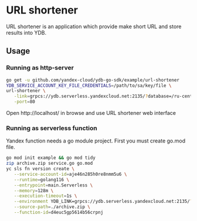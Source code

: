 # URL shortener

URL shortener is an application which provide make short URL and store results into YDB.

## Usage

### Running as http-server

```bash
go get -u github.com/yandex-cloud/ydb-go-sdk/example/url-shortener
YDB_SERVICE_ACCOUNT_KEY_FILE_CREDENTIALS=/path/to/sa/key/file \
url-shortener \
   -link=grpcs://ydb.serverless.yandexcloud.net:2135/?database=/ru-central1/b1g8skpblkos03malf3s/etn01f8gv9an9sedo9fu \
   -port=80
```
Open http://localhost/ in browse and use URL shortener web interface

### Running as serverless function
Yandex function needs a go module project. First you must create go.mod file.
```bash
go mod init example && go mod tidy 
zip archive.zip service.go go.mod
yc sls fn version create \
   --service-account-id=aje46n285h0re8nmm5u6 \
   --runtime=golang116 \
   --entrypoint=main.Serverless \
   --memory=128m \
   --execution-timeout=1s \
   --environment YDB_LINK=grpcs://ydb.serverless.yandexcloud.net:2135/?database=/ru-central1/b1g8skpblkos03malf3s/etn01f8gv9an9sedo9fu \
   --source-path=./archive.zip \
   --function-id=d4euc5gp5614b56crpnj
```
